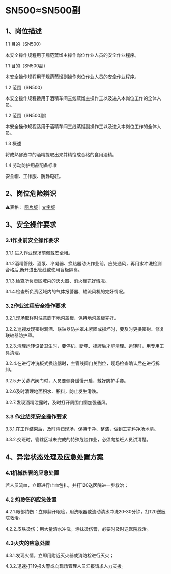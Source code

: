 # SN500≈SN500副

## 1、岗位描述

1.1 目的（SN500）

本安全操作规程用于规范蒸馏主操作岗位作业人员的安全作业程序。

1.1 目的（SN500副）

本安全操作规程用于规范蒸馏副操作岗位作业人员的安全作业程序。

1.2 范围（SN500）

本安全操作规程适用于酒精车间三线蒸馏主操作工以及进入本岗位工作的全体人员。

1.2 范围（SN500副）

本安全操作规程适用于酒精车间三线蒸馏副操作工以及进入本岗位工作的全体人员。

1.3 概述

将成熟醪液中的酒精提取出来并精馏成合格的食用酒精。

1.4 劳动防护用品配备标准

安全帽、工作服、防静电鞋。

## 2、岗位危险辨识

⚠️表格：
[图片版](../未分类/岗位危险辨识_图片版.md) | 
[文字版](../未分类/岗位危险辨识_文字版.md)

## 3、安全操作要求

### 3.1作业前安全操作要求

3.1.1.进入作业现场前佩戴安全帽。

3.1.2酒精管线、酒泵、冷凝器、换热器动火作业前，应先通风，再用水冲洗检测合格后,断开进出管线或使用盲板隔离。

3.1.3.检查所负责区域内的灭火器、消火栓完好情况。

3.1.4.检查所负责区域内的气体报警器、轴流风机的完好情况。

### 3.2作业过程安全操作要求

3.2.1.现场取样时注意脚下地沟盖板、保持地沟盖板完好。

3.2.2.巡视发现密封漏酒、联轴器防护罩未紧固或损坏时，要及时更换密封、修复联轴器防护罩。

3.2.3.清理运转设备卫生时，要停机、断电、挂牌后才能清理。运转时，用专用工具清理。

3.2.4.在进行冲洗板式换热器时，主管线阀门关到位，现场检查确认后在进行拆卸。

3.2.5.开关蒸汽阀门时，人员要侧身缓慢开启，戴好防护手套。

3.2.6及时清理地面积水、积料，防止发生滑跌。

3.2.7.发现酒精泄露时，及时打开周围门窗加强通风。

### 3.3 作业结束安全操作要求

3.3.1.在工作结束后，及时清扫现场，保持干净、整洁，做到工完料净场地清。

3.3.2.交班时，管辖区域未完成的特殊危险作业，必须向接班人员讲清楚。

## 4、异常状态处理及应急处置方案

### 4.1机械伤害的应急处置

若人员流血，立即进行止血包扎，并打120送医院进一步救治；

### 4.2 灼烫伤的应急处置

4.2.1.眼部灼伤：立即翻开眼睑，用洗眼器或流动清水冲洗20-30分钟，打120送医院救治。

4.2.2.皮肤烫伤：用大量清水冲洗，涂抹烫伤膏，必要时及时送医院救治。

### 4.3火灾的应急处置

4.3.1.发现火情，立即用附近灭火器或消防栓进行灭火；

4.3.2.迅速打119报火警或向现场管理人员汇报请求人力支援。